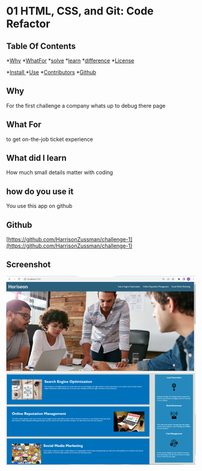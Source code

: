 # 01 HTML, CSS, and Git: Code Refactor


## Table Of Contents
*[Why](#why)
*[WhatFor](#whatFor)
*[solve](#solve)
*[learn](#learn)
*[difference](#difference)
*[License](#license)

*[Install ](#install )
*[Use](#use)
*[Contributors](#contributors )
*[Github](#Github)


## Why
For the first challenge a company whats up to debug there page
## What For
to get on-the-job ticket experience

## What did I learn
How much small details matter with coding
## how do you use it
You use this app on github

## Github
[https://github.com/HarrisonZussman/challenge-1](https://github.com/HarrisonZussman/challenge-1)


## Screenshot
![top-half](.\assets\images\top-half.PNG)
![bootom-half](.\assets\images\bottom-half.PNG)
